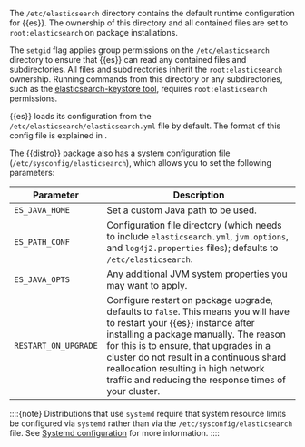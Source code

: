 The `/etc/elasticsearch` directory contains the default runtime configuration for {{es}}. The ownership of this directory and all contained files are set to `root:elasticsearch` on package installations.

The `setgid` flag applies group permissions on the `/etc/elasticsearch` directory to ensure that {{es}} can read any contained files and subdirectories. All files and subdirectories inherit the `root:elasticsearch` ownership. Running commands from this directory or any subdirectories, such as the [elasticsearch-keystore tool](/deploy-manage/security/secure-settings.md), requires `root:elasticsearch` permissions.

{{es}} loads its configuration from the `/etc/elasticsearch/elasticsearch.yml` file by default. The format of this config file is explained in [](/deploy-manage/deploy/self-managed/configure-elasticsearch.md).

The {{distro}} package also has a system configuration file (`/etc/sysconfig/elasticsearch`), which allows you to set the following parameters:

| Parameter | Description |
| --- | --- |
| `ES_JAVA_HOME` | Set a custom Java path to be used. |
| `ES_PATH_CONF` | Configuration file directory (which needs to include `elasticsearch.yml`, `jvm.options`, and `log4j2.properties` files); defaults to `/etc/elasticsearch`. |
| `ES_JAVA_OPTS` | Any additional JVM system properties you may want to apply. |
| `RESTART_ON_UPGRADE` | Configure restart on package upgrade, defaults to `false`. This means you will have to restart your {{es}} instance after installing a package  manually. The reason for this is to ensure, that upgrades in a cluster do not result in a continuous shard reallocation resulting in high network traffic and reducing the response times of your cluster. |

::::{note}
Distributions that use `systemd` require that system resource limits be configured via `systemd` rather than via the `/etc/sysconfig/elasticsearch` file. See [Systemd configuration](/deploy-manage/deploy/self-managed/setting-system-settings.md#systemd) for more information.
::::